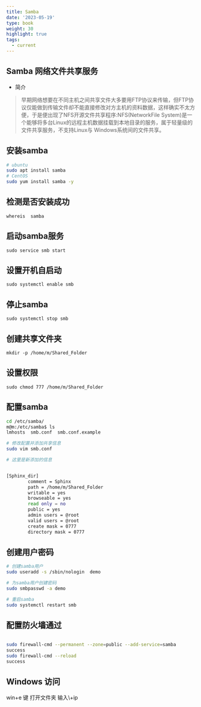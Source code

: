 ```yaml
---
title: Samba
date: '2023-05-19'
type: book
weight: 30
highlight: true
tags:
  - current
---
```



## Samba 网络文件共享服务

- 简介

> 早期网络想要在不同主机之间共享文件大多要用FTP协议来传输，但FTP协议仅能做到传输文件却不能直接修改对方主机的资料数据，这样确实不太方便，于是便出现了NFS开源文件共享程序:NFS(NetworkFile System)是一个能够将多台Linux的远程主机数据挂载到本地目录的服务，属于轻量级的文件共享服务，不支持Linux与 Windows系统间的文件共享。

## 安装samba
```bash
# ubuntu
sudo apt install samba
# CentOS
sudo yum install samba -y
```

## 检测是否安装成功

`whereis  samba`

## 启动samba服务
`sudo service smb start`

## 设置开机自启动
`sudo systemctl enable smb`

## 停止samba
`sudo systemctl stop smb`


## 创建共享文件夹
`mkdir -p /home/m/Shared_Folder`

## 设置权限
`sudo chmod 777 /home/m/Shared_Folder`

## 配置samba
```bash
cd /etc/samba/
m@m:/etc/samba$ ls
lmhosts  smb.conf  smb.conf.example

# 修改配置并添加共享信息
sudo vim smb.conf

# 这里是新添加的信息


[Sphinx_dir]
        comment = Sphinx
        path = /home/m/Shared_Folder
        writable = yes
        browseable = yes
        read only = no
        public = yes
        admin users = @root
        valid users = @root
        create mask = 0777
        directory mask = 0777
```

## 创建用户密码

```bash
# 创建samba用户
sudo useradd -s /sbin/nologin  demo

# 为samba用户创建密码
sudo smbpasswd -a demo

# 重启samba
sudo systemctl restart smb
```

## 配置防火墙通过

```bash

sudo firewall-cmd --permanent --zone=public --add-service=samba
success
sudo firewall-cmd --reload
success

```
## Windows 访问
win+e 键 打开文件夹 输入\\+ip


